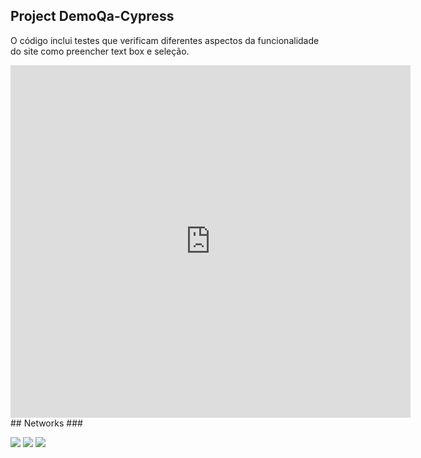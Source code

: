 ## Project DemoQa-Cypress

O código inclui  testes que verificam diferentes aspectos da funcionalidade do site como preencher text box e seleção.

<p align="center">
  <a href="https://vimeo.com/832958045?share=copy">
  </a>
</p>

<iframe src="https://player.vimeo.com/video/832958045?h=cb84b291e1" width="640" height="564" frameborder="0" allow="autoplay; fullscreen" allowfullscreen></iframe>
 ## Networks
 ###
<div>

 [<img src="https://img.shields.io/badge/linkedin-%230077B5.svg?&style=for-the-badge&logo=linkedin&logoColor=white" />](https://www.linkedin.com/in/ingridoliveira-oc/)
[<img src = "https://img.shields.io/badge/instagram-%23E4405F.svg?&style=for-the-badge&logo=instagram&logoColor=white">](https://www.instagram.com/ingridoliveira_tech/)
[<img src = "https://img.shields.io/badge/facebook-%231877F2.svg?&style=for-the-badge&logo=facebook&logoColor=white">](https://www.facebook.com/ingridoliveira.tech)
  </a> 
